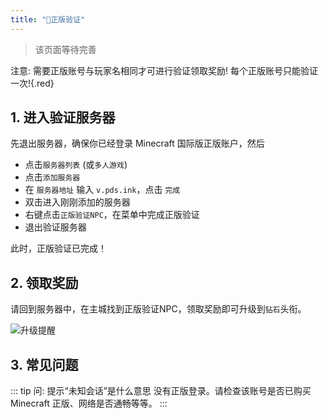 ```yaml
---
title: "🔐正版验证"
---
```


> 该页面等待完善

注意: 需要正版账号与玩家名相同才可进行验证领取奖励! 每个正版账号只能验证一次!{.red}

## 1. 进入验证服务器

先退出服务器，确保你已经登录 Minecraft 国际版正版账户，然后
+ 点击`服务器列表` (或`多人游戏`)
+ 点击`添加服务器`
+ 在 `服务器地址` 输入 `v.pds.ink`，点击 `完成`
+ 双击进入刚刚添加的服务器
+ 右键点击`正版验证NPC`，在菜单中完成正版验证
+ 退出验证服务器

此时，正版验证已完成！

## 2. 领取奖励

请回到服务器中，在主城找到正版验证NPC，领取奖励即可升级到`钻石`头衔。

![升级提醒](https://pic.imgdb.cn/item/668b4919d9c307b7e92ae0e2.png)

## 3. 常见问题

::: tip 问: 提示“未知会话”是什么意思
没有正版登录。请检查该账号是否已购买 Minecraft 正版、网络是否通畅等等。
:::
